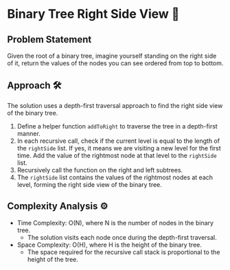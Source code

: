 # Binary Tree Right Side View 🌳

## Problem Statement

Given the root of a binary tree, imagine yourself standing on the right side of it, return the values of the nodes you can see ordered from top to bottom.

## Approach 🛠️

The solution uses a depth-first traversal approach to find the right side view of the binary tree.

1. Define a helper function `addToRight` to traverse the tree in a depth-first manner.
2. In each recursive call, check if the current level is equal to the length of the `rightSide` list. If yes, it means we are visiting a new level for the first time. Add the value of the rightmost node at that level to the `rightSide` list.
3. Recursively call the function on the right and left subtrees.
4. The `rightSide` list contains the values of the rightmost nodes at each level, forming the right side view of the binary tree.

## Complexity Analysis ⚙️

- Time Complexity: O(N), where N is the number of nodes in the binary tree.
  - The solution visits each node once during the depth-first traversal.
- Space Complexity: O(H), where H is the height of the binary tree.
  - The space required for the recursive call stack is proportional to the height of the tree.
